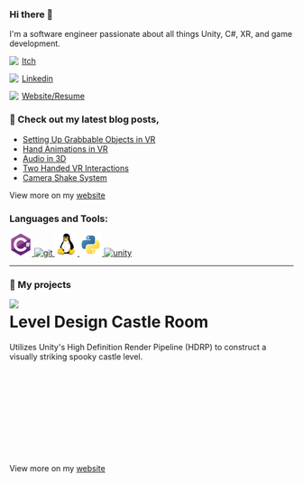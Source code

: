 ### Hi there 👋

I'm a software engineer passionate about all things Unity, C#, XR, and game development.

[<img align="left" width="22px" src="https://assetsio.reedpopcdn.com/Itch.io_logo.jpg?width=1200&height=1200&fit=crop&quality=100&format=png&enable=upscale&auto=webp"/>Itch](https://vanmorgan.itch.io/)

[<img align="left" width="22px" src="https://cdn-icons-png.flaticon.com/512/174/174857.png"/>Linkedin](https://www.linkedin.com/in/devan-morgan/)

[<img align="left" width="22px" src="http://samuelarminana.com/favicon.ico"/>Website/Resume](https://portfolio.com)

### 📝 Check out my latest blog posts,
<!-- BLOG-POST-LIST:START -->
- [Setting Up Grabbable Objects in VR](https://medium.com/@devanjpmorgan/setting-up-grabbable-objects-452c50fc4b70)
- [Hand Animations in VR](https://medium.com/@devanjpmorgan/basic-hand-animations-be24aaaad61c)
- [Audio in 3D](https://medium.com/@devanjpmorgan/sound-in-3d-84bd09cdf1e6)
- [Two Handed VR Interactions](https://medium.com/@devanjpmorgan/grabbing-the-vr-world-with-both-hands-74890b7960f2)
- [Camera Shake System](https://medium.com/@devanjpmorgan/creating-camera-shake-c4bc29243cd3)
<!-- BLOG-POST-LIST:END -->
View more on my [website](https://portfolio.com)

### Languages and Tools:

<p align="left"> <a href="https://www.w3schools.com/cs/" target="_blank" rel="noreferrer"> <img src="https://raw.githubusercontent.com/devicons/devicon/master/icons/csharp/csharp-original.svg" alt="csharp" width="40" height="40"/> </a> <a href="https://git-scm.com/" target="_blank" rel="noreferrer"> <img src="https://www.vectorlogo.zone/logos/git-scm/git-scm-icon.svg" alt="git" width="40" height="40"/> </a> <a href="https://www.linux.org/" target="_blank" rel="noreferrer"> <img src="https://raw.githubusercontent.com/devicons/devicon/master/icons/linux/linux-original.svg" alt="linux" width="40" height="40"/> </a> <a href="https://www.python.org" target="_blank" rel="noreferrer"> <img src="https://raw.githubusercontent.com/devicons/devicon/master/icons/python/python-original.svg" alt="python" width="40" height="40"/> </a> <a href="https://unity.com/" target="_blank" rel="noreferrer"> <img src="https://www.vectorlogo.zone/logos/unity3d/unity3d-icon.svg" alt="unity" width="40" height="40"/> </a> </p>



---
### 💾 My projects

<img src="https://media.licdn.com/dms/image/D562DAQHW0XnR_rMm0Q/profile-treasury-image-shrink_800_800/0/1714772220854?e=1715515200&v=beta&t=w85vLTisx7qlZOVIEszY96Mi0cBarzjScrfq9fZNUYg" align="left" width="400px"/> 



# Level Design Castle Room
Utilizes Unity's High Definition Render Pipeline (HDRP) to construct a visually striking spooky castle level.

<br/>
<br/>
<br/>
<br/>
<br/>
<br/>
<br/>
<br/>
<br/>



View more on my [website](https://eveciana21.wixsite.com/lobogames)
